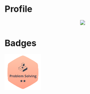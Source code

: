 # Profile

<p align="center"><a href="https://www.hackerrank.com/ahmetnihat11"><img src="https://i0.wp.com/gradsingames.com/wp-content/uploads/2016/05/856771_668224053197841_1943699009_o.png"></a></p>

# Badges
<img src="https://github.com/ahmetnihat/HackerRank/blob/main/Badges/Problem%20Solving.png">

